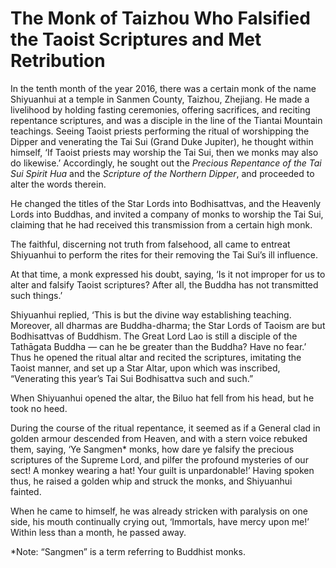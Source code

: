 # The Monk of Taizhou Who Falsified the Taoist Scriptures and Met Retribution

In the tenth month of the year 2016, there was a certain monk of the name Shiyuanhui at a temple in Sanmen County, Taizhou, Zhejiang. He made a livelihood by holding fasting ceremonies, offering sacrifices, and reciting repentance scriptures, and was a disciple in the line of the Tiantai Mountain teachings. Seeing Taoist priests performing the ritual of worshipping the Dipper and venerating the Tai Sui (Grand Duke Jupiter), he thought within himself, ‘If Taoist priests may worship the Tai Sui, then we monks may also do likewise.’ Accordingly, he sought out the *Precious Repentance of the Tai Sui Spirit Hua* and the *Scripture of the Northern Dipper*, and proceeded to alter the words therein.

He changed the titles of the Star Lords into Bodhisattvas, and the Heavenly Lords into Buddhas, and invited a company of monks to worship the Tai Sui, claiming that he had received this transmission from a certain high monk.

The faithful, discerning not truth from falsehood, all came to entreat Shiyuanhui to perform the rites for their removing the Tai Sui’s ill influence.

At that time, a monk expressed his doubt, saying, ‘Is it not improper for us to alter and falsify Taoist scriptures? After all, the Buddha has not transmitted such things.’

Shiyuanhui replied, ‘This is but the divine way establishing teaching. Moreover, all dharmas are Buddha-dharma; the Star Lords of Taoism are but Bodhisattvas of Buddhism. The Great Lord Lao is still a disciple of the Tathāgata Buddha — can he be greater than the Buddha? Have no fear.’ Thus he opened the ritual altar and recited the scriptures, imitating the Taoist manner, and set up a Star Altar, upon which was inscribed, “Venerating this year’s Tai Sui Bodhisattva such and such.”

When Shiyuanhui opened the altar, the Biluo hat fell from his head, but he took no heed.

During the course of the ritual repentance, it seemed as if a General clad in golden armour descended from Heaven, and with a stern voice rebuked them, saying, ‘Ye Sangmen* monks, how dare ye falsify the precious scriptures of the Supreme Lord, and pilfer the profound mysteries of our sect! A monkey wearing a hat! Your guilt is unpardonable!’ Having spoken thus, he raised a golden whip and struck the monks, and Shiyuanhui fainted.

When he came to himself, he was already stricken with paralysis on one side, his mouth continually crying out, ‘Immortals, have mercy upon me!’ Within less than a month, he passed away.

*Note: “Sangmen” is a term referring to Buddhist monks.
